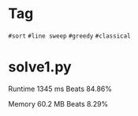 # Tag

`#sort` `#line sweep` `#greedy` `#classical`

# solve1.py

Runtime 1345 ms Beats 84.86%

Memory 60.2 MB Beats 8.29%
